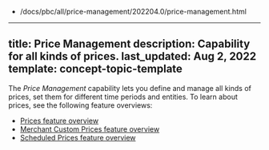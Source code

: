   - /docs/pbc/all/price-management/202204.0/price-management.html
---
title: Price Management
description: Capability for all kinds of prices.
last_updated: Aug 2, 2022
template: concept-topic-template
---

The *Price Management* capability lets you define and manage all kinds of prices, set them for different time periods and entities. To learn about prices, see the following feature overviews:

* [Prices feature overview](/docs/pbc/all/price-management/{{site.version}}/base-shop/prices-feature-overview/prices-feature-overview.html)
* [Merchant Custom Prices feature overview](/docs/pbc/all/price-management/{{site.version}}/base-shop/merchant-custom-prices-feature-overview.html)
* [Scheduled Prices feature overview](/docs/pbc/all/price-management/{{site.version}}/base-shop/scheduled-prices-feature-overview.html)
